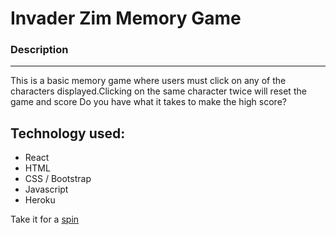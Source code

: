 # Invader Zim Memory Game

### Description
---------------

This is a basic memory game where users must click on any of the characters displayed.Clicking on the same character twice will reset the game and score Do you have what it takes to make the high score?

Technology used:
-----------

- React
- HTML 
- CSS / Bootstrap
- Javascript
- Heroku

Take it for a [spin](https://damp-everglades-17483.herokuapp.com/)





